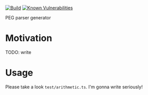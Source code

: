 [![Build](https://travis-ci.org/hdemon/sally.svg?branch=master)](https://travis-ci.org/hdemon/sally.svg?branch=master)
[![Known Vulnerabilities](https://snyk.io/test/github/hdemon/sally/badge.svg?targetFile=package.json)](https://snyk.io/test/github/hdemon/sally?targetFile=package.json)

PEG parser generator

# Motivation

TODO: write

# Usage

Please take a look `test/arithmetic.ts`. I'm gonna write seriously!
